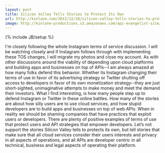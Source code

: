 ```yaml
---
layout: post
title: Silicon Valley Tells Stories to Protect Its Own
url: http://kinlane.com/2012/12/18/silicon-valley-tells-stories-to-protect-its-own/
image: http://kinlane-productions.s3.amazonaws.com/api-evangelist-site/blog/telling-stories.gif
---
```

{% include JB/setup %}
<p>
     I'm closely following the whole Instagram terms of service discussion. I will be watching closely and if Instagram follows through with implementing these TOS changes, I will migrate my photos and close my account. As with other discussions around the viability of depending upon cloud platforms and building apps and businesses on top of APIs--I am always amazed at how many folks defend this behavior. Whether its Instagram changing their terms of use in favor of its advertising strategy or Twitter shutting off access to developers in favor of its own monetization strategy--they are just short-sighted, unimaginative attempts to make money and meet the demand their investors. What I find interesting, is how many people step up to defend Instagram or Twitter in these online battles. How many of the stories are about how silly users are to use cloud services, and how stupid developers are to build apps and businesses on top of web APIs. When in reality we should be shaming companies that have practices that exploit users or developers. There are plenty of positive examples of terms of use that protect users and API strategies that empower developers. Let’s not support the stories Silicon Valley tells to protects its own, but tell stories that make sure that all cloud services consider their users interests and privacy in all aspects of operations, and all APIs are developer centric in all technical, business and legal aspects of operating their platform.
</p>